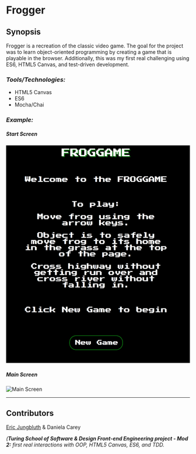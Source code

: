# Frogger

## Synopsis

Frogger is a recreation of the classic video game. The goal for the project was to learn object-oriented programming by creating a game that is playable in the browser. Additionally, this was my first real challenging using ES6, HTML5 Canvas, and test-driven development.

### *Tools/Technologies:* 
* HTML5 Canvas
* ES6
* Mocha/Chai

### *Example:* 

##### Start Screen
![Start Screen](./assets/startscreen.png)

##### Main Screen
![Main Screen](./public/levelup.png)


---

## Contributors

[Eric Jungbluth](https://github.com/EricMellow) & Daniela Carey

_(**Turing School of Software & Design Front-end Engineering project - Mod 2:** first real interactions with OOP, HTML5 Canvas, ES6, and TDD._
